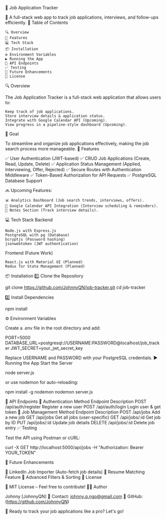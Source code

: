 📌 Job Application Tracker

🚀 A full-stack web app to track job applications, interviews, and follow-ups efficiently.
📖 Table of Contents

    🔍 Overview
    🚀 Features
    💻 Tech Stack
    📦 Installation
    ⚙️ Environment Variables
    ▶️ Running the App
    📡 API Endpoints
    ✅ Testing
    📌 Future Enhancements
    📜 License

🔍 Overview

The Job Application Tracker is a full-stack web application that allows users to:

    Keep track of job applications.
    Store interview details & application status.
    Integrate with Google Calendar API (Upcoming).
    View progress in a pipeline-style dashboard (Upcoming).

🎯 Goal

To streamline and organize job applications effectively, making the job search process more manageable.
🚀 Features

✅ User Authentication (JWT-based)
✅ CRUD Job Applications (Create, Read, Update, Delete)
✅ Application Status Management (Applied, Interviewing, Offer, Rejected)
✅ Secure Routes with Authentication Middleware
✅ Token-Based Authorization for API Requests
✅ PostgreSQL Database Support

🔜 Upcoming Features:

    📊 Analytics Dashboard (Job search trends, interviews, offers).
    📅 Google Calendar API Integration (Interview scheduling & reminders).
    📝 Notes Section (Track interview details).

💻 Tech Stack
Backend

    Node.js with Express.js
    PostgreSQL with pg (Database)
    bcryptjs (Password hashing)
    jsonwebtoken (JWT authentication)

Frontend (Future Work)

    React.js with Material UI (Planned)
    Redux for State Management (Planned)

📦 Installation
1️⃣ Clone the Repository

git clone https://github.com/JohnnyQN/job-tracker.git
cd job-tracker

2️⃣ Install Dependencies

npm install

⚙️ Environment Variables

Create a .env file in the root directory and add:

PORT=5000
DATABASE_URL=postgresql://USERNAME:PASSWORD@localhost/job_tracker
JWT_SECRET=your_jwt_secret_key

Replace USERNAME and PASSWORD with your PostgreSQL credentials.
▶️ Running the App
Start the Server

node server.js

or use nodemon for auto-reloading:

npm install -g nodemon
nodemon server.js

📡 API Endpoints
🔐 Authentication
Method	Endpoint	Description
POST	/api/auth/register	Register a new user
POST	/api/auth/login	Login user & get token
📂 Job Management
Method	Endpoint	Description
POST	/api/jobs	Add a new job
GET	/api/jobs	Get all jobs (user-specific)
GET	/api/jobs/:id	Get job by ID
PUT	/api/jobs/:id	Update job details
DELETE	/api/jobs/:id	Delete job entry
✅ Testing

Test the API using Postman or cURL:

curl -X GET http://localhost:5000/api/jobs -H "Authorization: Bearer YOUR_TOKEN"

📌 Future Enhancements

🔹 LinkedIn Job Importer (Auto-fetch job details)
🔹 Resume Matching Feature
🔹 Advanced Filters & Sorting
📜 License

📄 MIT License – Feel free to contribute!
👨‍💻 Author

Johnny [JohnnyQN]
📧 Contact: johnny.q.ngo@gmail.com
📌 GitHub: (https://github.com/JohnnyQN)

🚀 Ready to track your job applications like a pro? Let's go!